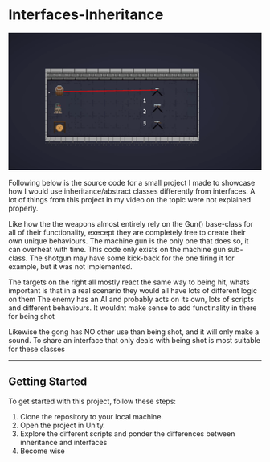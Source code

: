 # Interfaces-Inheritance 

![Screenshot](https://github.com/ForlornU/Images/blob/ce5151bfacdf828624316683cd02ad11d4e5c6ba/inheritanceinterfacethumbnail.png)

Following below is the source code for a small project I made to showcase how I would use inheritance/abstract classes differently from interfaces.
A lot of things from this project in my video on the topic were not explained properly.

Like how the the weapons almost entirely rely on the Gun() base-class for all of their functionality, execept they are completely free to create their own unique behaviours.
The machine gun is the only one that does so, it can overheat with time. This code only exists on the machine gun sub-class. 
The shotgun may have some kick-back for the one firing it for example, but it was not implemented.

The targets on the right all mostly react the same way to being hit, whats important is that in a real scenario they would all have lots of different logic on them
The enemy has an AI and probably acts on its own, lots of scripts and different behaviours. It wouldnt make sense to add functinality in there for being shot

Likewise the gong has NO other use than being shot, and it will only make a sound. To share an interface that only deals with being shot is most suitable for these classes

-----------

## Getting Started

To get started with this project, follow these steps:

1. Clone the repository to your local machine.
2. Open the project in Unity.
3. Explore the different scripts and ponder the differences between inheritance and interfaces
4. Become wise
